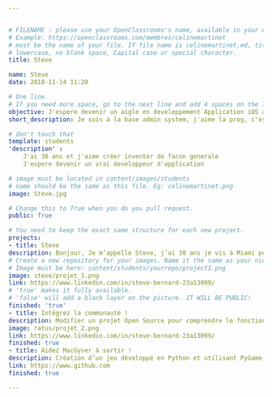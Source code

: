 ```yaml
---


# FILENAME : please use your OpenClassrooms's name, available in your url.
# Example: https://openclassrooms.com/membres/celinemartinet
# must be the name of your file. If file name is celinemartinet.md, title is celinemartinet.
# lowercase, no blank space, Capital case or special character.
title: Steve

name: Steve
date: 2018-11-14 11:20

# One line.
# If you need more space, go to the next line and add 4 spaces on the left, as in 'description'.
objective: J'espere devenir un aigle en develeppement Application iOS afin d'etre à mon compte plus tard
short_description: Je suis à la base admin system, j'aime la prog, c'est la raison pour laquelle je me suis inscrit à cette formation de Dev iOS. Mes hobbies sont ma petite amie, le trading, le cinema, voyage.

# don't touch that
template: students
'description' :
    J'ai 38 ans et j'aime créer inventer de facon generale
    J'espere devenir un vrai developpeur d'application

# image must be located in content/images/students
# name should be the same as this file. Eg: celinemartinet.png
image: Steve.jpg

# Change this to True when you do you pull request.
public: True

# You need to keep the exact same structure for each new project.
projects:
- title: Steve
description: Bonjour, Je m’appelle Steve, j’ai 38 ans je vis à Miami pendant la durée de ma formation, c’est à dire 1an. 
# Create a new repository for your images. Name it the same as your nickname and profile picture.
# Image must be here: content/students/yourrepo/project1.png
image: steve/projet_1.png
link: https://www.linkedin.com/in/steve-bernard-23a13099/
# 'true' makes it fully available.
# 'false' will add a black layer on the picture. IT WILL BE PUBLIC!
finished: 'true'
- title: Intégrez la communauté !
description: Modifier un projet Open Source pour comprendre le fonctionnement de Git, de Github et des pull requests. 
image: ratus/projet_2.png
link: https://www.linkedin.com/in/steve-bernard-23a13099/
finished: true
- title: Aidez MacGyver à sortir !
description: Création d’un jeu développé en Python et utilisant PyGame.
link: https://www.github.com
finished: true

---
```


